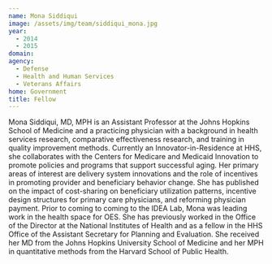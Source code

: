 ```yaml
---
name: Mona Siddiqui
image: /assets/img/team/siddiqui_mona.jpg
year: 
  - 2014
  - 2015
domain:
agency:
  - Defense
  - Health and Human Services
  - Veterans Affairs
home: Government
title: Fellow
---
```


Mona Siddiqui, MD, MPH is an Assistant Professor at the Johns Hopkins School of Medicine and a practicing physician with a background in health services research, comparative effectiveness research, and training in quality improvement methods. Currently an Innovator-in-Residence at HHS, she collaborates with the Centers for Medicare and Medicaid Innovation to promote policies and programs that support successful aging. Her primary areas of interest are delivery system innovations and the role of incentives in promoting provider and beneficiary behavior change. She has published on the impact of cost-sharing on beneficiary utilization patterns, incentive design structures for primary care physicians, and reforming physician payment. Prior to coming to coming to the IDEA Lab, Mona was leading work in the health space for OES. She has previously worked in the Office of the Director at the National Institutes of Health and as a fellow in the HHS Office of the Assistant Secretary for Planning and Evaluation. She received her MD from the Johns Hopkins University School of Medicine and her MPH in quantitative methods from the Harvard School of Public Health.
